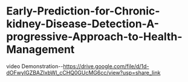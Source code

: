 # Early-Prediction-for-Chronic-kidney-Disease-Detection-A-progressive-Approach-to-Health-Management

video Demonstration--https://drive.google.com/file/d/1d-dOFwyIGZBAZIxbWl_cCHQ0GUcMG6cc/view?usp=share_link
